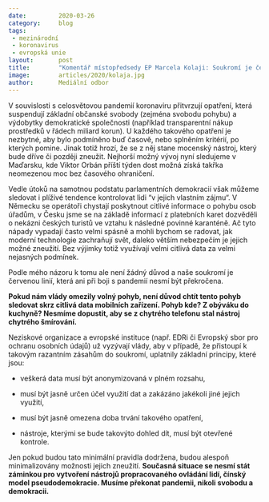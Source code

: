 ```yaml
---
date:         2020-03-26
category:     blog
tags:
 - mezinárodní
 - koronavirus
 - evropská unie
layout:       post
title:        "Komentář místopředsedy EP Marcela Kolaji: Soukromí je červená linie, která se nesmí překročit"
image:        articles/2020/kolaja.jpg
author:       Mediální odbor
--- 
```





V souvislosti s celosvětovou pandemií koronaviru přitvrzují opatření, která suspendují základní občanské svobody (zejména svobodu pohybu) a výdobytky demokratické společnosti (například transparentní nákup prostředků v řádech miliard korun). U každého takového opatření je nezbytné, aby bylo podmíněno buď časově, nebo splněním kritérií, po kterých pomine. Jinak totiž hrozí, že se z něj stane mocenský nástroj, který bude dříve či později zneužit. Nejhorší možný vývoj nyní sledujeme v Maďarsku, kde Viktor Orbán příští týden dost možná získá takřka neomezenou moc bez časového ohraničení.

 

Vedle útoků na samotnou podstatu parlamentních demokracií však můžeme sledovat i plíživé tendence kontrolovat lidi “v jejich vlastním zájmu“. V Německu se operátoři chystají poskytnout citlivé informace o pohybu osob úřadům, v Česku jsme se na základě informací z platebních karet dozvěděli o nekázni českých turistů ve vztahu k následné povinné karanténě. Ač tyto nápady vypadají často velmi spásně a mohli bychom se radovat, jak moderní technologie zachraňují svět, daleko větším nebezpečím je jejich možné zneužití. Bez výjimky totiž využívají velmi citlivá data za velmi nejasných podmínek.

 

Podle mého názoru k tomu ale není žádný důvod a naše soukromí je červenou linií, která ani při boji s pandemií nesmí být překročena.

 

**Pokud nám vlády omezily volný pohyb, není důvod chtít tento pohyb sledovat skrz citlivá data mobilních zařízení. Pohyb kde? Z obýváku do kuchyně? Nesmíme dopustit, aby se z chytrého telefonu stal nástroj chytrého šmírování.**

 

Neziskové organizace a evropské instituce (např. EDRi či Evropský sbor pro ochranu osobních údajů) už vyzývají vlády, aby v případě, že přistoupí k takovým razantním zásahům do soukromí, uplatnily základní principy, které jsou:

* veškerá data musí být anonymizovaná v plném rozsahu,

* musí být jasně určen účel využití dat a zakázáno jakékoli jiné jejich využití,

* musí být jasně omezena doba trvání takového opatření,

* nástroje, kterými se bude takovýto dohled dít, musí být otevřené kontrole.

 

Jen pokud budou tato minimální pravidla dodržena, budou alespoň minimalizovány možnosti jejich zneužití. **Současná situace se nesmí stát záminkou pro vytvoření nástrojů propracovaného ovládání lidí, čínský model pseudodemokracie. Musíme překonat pandemii, nikoli svobodu a demokracii.**
